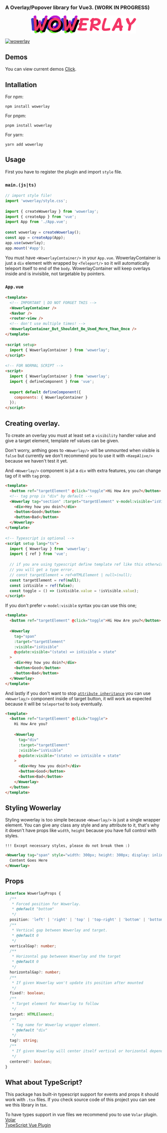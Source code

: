 ### A Overlay/Popover library for Vue3. (WORK IN PROGRESS)

<p align="center">
   <img src="md/wowerlay.png">
</p>

[![wowerlay](https://img.shields.io/npm/v/wowerlay)](https://npmjs.com/package/wowerlay)

## Demos

You can view current demos [Click](https://wowerlay.pages.dev).

## Intallation

For npm:

```
npm install wowerlay
```

For pnpm:

```
pnpm install wowerlay
```

For yarn:

```
yarn add wowerlay
```

## Usage

First you have to register the plugin and import `style` file.

### `main.(js|ts)`

```ts
// import style file!
import 'wowerlay/style.css';

import { createWowerlay } from 'wowerlay';
import { createApp } from 'vue';
import App from './App.vue';

const wowerlay = createWowerlay();
const app = createApp(App);
app.use(wowerlay);
app.mount('#app');
```

You must have `<WowerlayContainer/>` in your `App.vue`. WowerlayContainer is just a `div` element with wrapped by `<Teleport/>` so it will automatically teleport itself to end of the `body`. WowerlayContainer will keep overlays inside and is invisible, not targetable by pointers.

### `App.vue`

```html
<template>
  <!-- IMPORTANT | DO NOT FORGET THIS -->
  <WowerlayContainer />
  <Navbar />
  <router-view />
  <!-- don't use multiple times! -->
  <WowerlayContainer_But_Shouldnt_Be_Used_More_Than_Once />
</template>

<script setup>
  import { WowerlayContainer } from 'wowerlay';
</script>

<!-- FOR NORMAL SCRIPT -->
<script>
  import { WowerlayContainer } from 'wowerlay';
  import { defineComponent } from 'vue';

  export default defineComponent({
    components: { WowerlayContainer }
  });
</script>
```

## Creating overlay.

To create an overlay you must at least set a `visibility` handler value and give a target element, template ref values can be given.

Don't worry, anthing goes to `<Wowerlay/>` will be unmounted when visible is `false` but currently we don't recommend you to use it with `<KeepAlive/>` because we haven't test it yet.

And `<Wowerlay/>` component is jut a `div` with extra features, you can change tag of it with `tag` prop.

```html
<template>
  <button ref="targetElement" @click="toggle">Hi How Are you?</button>
  <!-- tag prop is "div" by default -->
  <Wowerlay tag="section" :target="targetElement" v-model:visible="isVisible">
    <div>Hey how you doin?</div>
    <button>Good</button>
    <button>Bad</button>
  </Wowerlay>
</template>

<!-- Typescript is optional -->
<script setup lang="ts">
  import { Wowerlay } from 'wowerlay';
  import { ref } from 'vue';

  // if you are using typescript define template ref like this otherwise
  // you will get a type error.
  // const targetElement = ref<HTMLElement | null>(null);
  const targetElement = ref(null);
  const isVisible = ref(false);
  const toggle = () => (isVisible.value = !isVisible.value);
</script>
```

If you don't prefer `v-model:visible` syntax you can use this one;

```html
<template>
  <button ref="targetElement" @click="toggle">Hi How Are you?</button>

  <Wowerlay
    tag="span"
    :target="targetElement"
    :visible="isVisible"
    @update:visible="(state) => isVisible = state"
  >
    <div>Hey how you doin?</div>
    <button>Good</button>
    <button>Bad</button>
  </Wowerlay>
</template>
```

And lastly if you don't want to stop [`attribute inheritance`](https://v3.vuejs.org/guide/component-attrs.html#attribute-inheritance) you can use
`<Wowerlay/>` component inside of target button, it will work as expected because it will be `teleported` to `body` eventually.

```html
<template>
  <button ref="targetElement" @click="toggle">
    Hi How Are you?

    <Wowerlay
      tag="div"
      :target="targetElement"
      :visible="isVisible"
      @update:visible="(state) => isVisible = state"
    >
      <div>Hey how you doin?</div>
      <button>Good</button>
      <button>Bad</button>
    </Wowerlay>
  </button>
</template>
```

## Styling Wowerlay

Styling wowerlay is too simple because `<Wowerlay/>` is just a single wrapper element. You can give any class any style and any attribute to it, that's why it doesn't have props like `width`, `height` because you have full control with styles.

`!!! Except necessary styles, please do not break them :)`

```html
<Wowerlay tag="span" style="width: 300px; height: 300px; display: inline-block">
  Content Goes Here
</Wowerlay>
```

## Props

```ts
interface WowerlayProps {
  /**
   * Forced position for Wowerlay.
   * @default "bottom"
   */
  position: 'left' | 'right' | 'top' | 'top-right' | 'bottom' | 'bottom-right';
  /**
   * Vertical gap between Wowerlay and target.
   * @default 0
   */
  verticalGap?: number;
  /**
   * Horizontal gap betweeen Wowerlay and the target
   * @default 0
   */
  horizontalGap?: number;
  /**
   * If given Wowerlay won't update its position after mounted
   */
  fixed?: boolean;
  /**
   * Target element for Wowerlay to follow
   */
  target: HTMLElement;
  /**
   * Tag name for Wowerlay wrapper element.
   * @default "div"
   */
  tag?: string;
  /**
   * If given Wowerlay will center itself vertical or horizontal depending on its position.
   */
  centered?: boolean;
}
```

## What about TypeScript?

This package has built-in typescript support for events and props it should work with `.tsx` files. If you check source code of this project you can see we this library in tsx.

To have types support in vue files we recommend you to use `Volar` plugin. <br>
[Volar](https://marketplace.visualstudio.com/items?itemName=johnsoncodehk.volar) <br>
[TypeScript Vue Plugin](https://marketplace.visualstudio.com/items?itemName=johnsoncodehk.vscode-typescript-vue-plugin)
